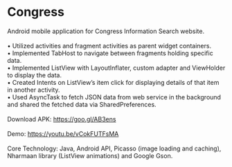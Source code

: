 # Congress
Android mobile application for Congress Information Search website.
<br/>
<br/>
•	Utilized activities and fragment activities as parent widget containers.<br/>
•	Implemented TabHost to navigate between fragments holding specific data.<br/>
•	Implemented ListView with LayoutInflater, custom adapter and ViewHolder to display the data.<br/>
•	Created Intents on ListView’s item click for displaying details of that item in another activity.<br/>
•	Used AsyncTask to fetch JSON data from web service in the background and shared the fetched data via SharedPreferences.
<br/>
<br/>
Download APK: https://goo.gl/AB3ens
<br/>
<br/>
Demo: https://youtu.be/vCokFUTFsMA 
<br/>
<br/>
Core Technology: Java, Android API, Picasso (image loading and caching), Nharmaan library (ListView animations) and Google Gson.
<br/>
<br/>
